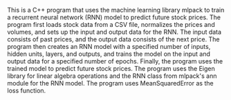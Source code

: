 This is a C++ program that uses the machine learning library mlpack to train a recurrent neural network (RNN) model to predict future stock prices. The program first loads stock data from a CSV file, normalizes the prices and volumes, and sets up the input and output data for the RNN. The input data consists of past prices, and the output data consists of the next price. The program then creates an RNN model with a specified number of inputs, hidden units, layers, and outputs, and trains the model on the input and output data for a specified number of epochs. Finally, the program uses the trained model to predict future stock prices. The program uses the Eigen library for linear algebra operations and the RNN class from mlpack's ann module for the RNN model. The program uses MeanSquaredError as the loss function.
